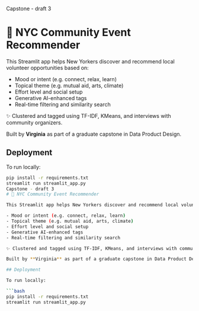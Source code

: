 
Capstone - draft 3
# 🧠 NYC Community Event Recommender

This Streamlit app helps New Yorkers discover and recommend local volunteer opportunities based on:

- Mood or intent (e.g. connect, relax, learn)
- Topical theme (e.g. mutual aid, arts, climate)
- Effort level and social setup
- Generative AI-enhanced tags
- Real-time filtering and similarity search

✨ Clustered and tagged using TF-IDF, KMeans, and interviews with community organizers.

Built by **Virginia** as part of a graduate capstone in Data Product Design.

## Deployment

To run locally:

```bash
pip install -r requirements.txt
streamlit run streamlit_app.py
Capstone - draft 3
# 🧠 NYC Community Event Recommender

This Streamlit app helps New Yorkers discover and recommend local volunteer opportunities based on:

- Mood or intent (e.g. connect, relax, learn)
- Topical theme (e.g. mutual aid, arts, climate)
- Effort level and social setup
- Generative AI-enhanced tags
- Real-time filtering and similarity search

✨ Clustered and tagged using TF-IDF, KMeans, and interviews with community organizers.

Built by **Virginia** as part of a graduate capstone in Data Product Design.

## Deployment

To run locally:

```bash
pip install -r requirements.txt
streamlit run streamlit_app.py
